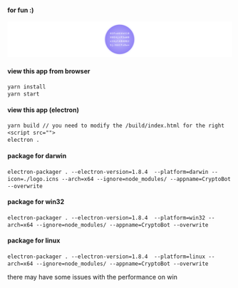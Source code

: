 #### for fun :)

![logo](logo-readme.png)

#### view this app from browser

```
yarn install
yarn start
```

#### view this app (electron)

```
yarn build // you need to modify the /build/index.html for the right <script src="">
electron .
```

#### package for darwin

```
electron-packager . --electron-version=1.8.4  --platform=darwin --icon=./logo.icns --arch=x64 --ignore=node_modules/ --appname=CryptoBot --overwrite
```

#### package for win32

```
electron-packager . --electron-version=1.8.4  --platform=win32 --arch=x64 --ignore=node_modules/ --appname=CryptoBot --overwrite
```

#### package for linux

```
electron-packager . --electron-version=1.8.4  --platform=linux --arch=x64 --ignore=node_modules/ --appname=CryptoBot --overwrite
```

there may have some issues with the performance on win
